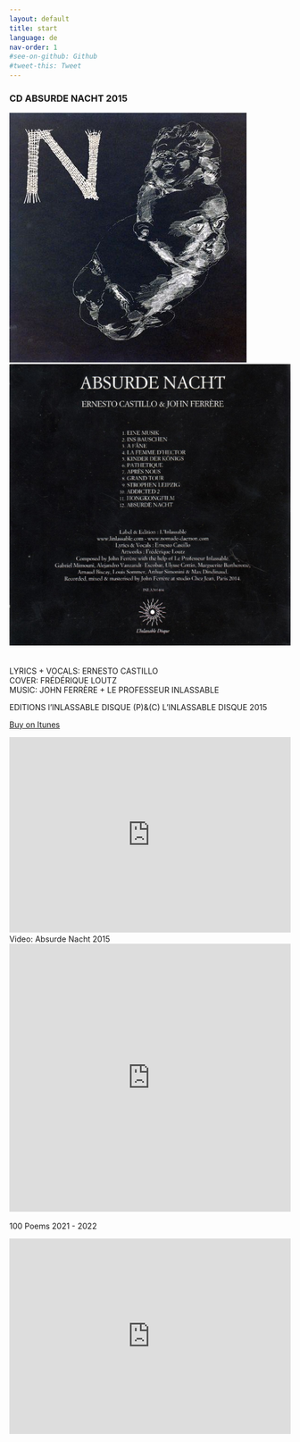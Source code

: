 ```yaml
---
layout: default
title: start
language: de
nav-order: 1
#see-on-github: Github
#tweet-this: Tweet
---
```

### CD ABSURDE NACHT 2015
  

<a rel="lightbox" data-lightbox="example-1" href="/images/absurde-nacht-cover-web.jpg" title="absurde nacht cover"><img src="/images/absurde-nacht-cover-web.jpg" alt="absurde nacht cover" class="img-left2"></a>
<a rel="lightbox" data-lightbox="example-1" href="/images/absurde-nacht-cover-back-web.jpg" title="absurde nacht cover"><img src="/images/absurde-nacht-cover-back-web.jpg" alt="absurde nacht cover" class="img-right2"></a>  
<br style="clear:both" />
<br style="clear:both" />
LYRICS + VOCALS: ERNESTO CASTILLO  
COVER: FRÉDÉRIQUE LOUTZ  
MUSIC: JOHN FERRÈRE + LE PROFESSEUR INLASSABLE  
  
EDITIONS l’INLASSABLE DISQUE (P)&(C) L’INLASSABLE DISQUE 2015  
  
<a href="https://itunes.apple.com/de/album/absurde-nacht/id1081093062" target="_blank" rel="noopener noreferrer">Buy on Itunes</a>
 <iframe scrolling="no" id="hearthis_at_user_der-geist-aus-dem-geraet" width="100%" height="350" src="https://app.hearthis.at/der-geist-aus-dem-geraet/embed/?hcolor=ba1010&css=&skin=light" frameborder="0" allowtransparency></iframe>
Video: Absurde Nacht  2015
  
<iframe width="100%" height="480" src="https://www.youtube.com/embed/9AtioloFQyI?rel=0" frameborder="0" allowfullscreen></iframe>  
  
100 Poems 2021 - 2022  
  
<iframe scrolling="no" id="hearthis_at_user_der-geist-aus-dem-geraet" width="100%" height="350" src="https://app.hearthis.at/der-geist-aus-dem-geraet/embed/?hcolor=ba1010&css=&skin=light" frameborder="0" allowtransparency></iframe>



  
